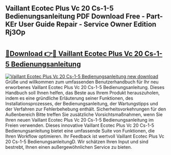 ## Vaillant Ecotec Plus Vc 20 Cs-1-5 Bedienungsanleitung PDF Download Free - Part-KEr User Guide Repair - Service Owner Edition Rj3Op

# <h2><a href="http://df0b2o.blite.top/?on=Vaillant+Ecotec+Plus+Vc+20+Cs-1-5+Bedienungsanleitung">🔗Download 👉🔴 Vaillant Ecotec Plus Vc 20 Cs-1-5 Bedienungsanleitung</a></h2>

[![Vaillant Ecotec Plus Vc 20 Cs-1-5 Bedienungsanleitung new download](https://i.imgur.com/lujVjoI.png)](http://df0b2o.blite.top/?on=Vaillant+Ecotec+Plus+Vc+20+Cs-1-5+Bedienungsanleitung)
Grüße und willkommen zum umfassenden Benutzerhandbuch für Ihr neu erworbenes Vaillant Ecotec Plus Vc 20 Cs-1-5 Bedienungsanleitung. Dieses Handbuch soll Ihnen helfen, das Beste aus Ihrem Produkt herauszuholen, indem es eine gründliche Erläuterung seiner Funktionen, des Installationsprozesses, der Bedienungsanleitung, der Wartungstipps und der Verfahren zur Fehlerbehebung enthält. Sicherheitsvorkehrungen für den Außenbereich Bitte treffen Sie zusätzliche Vorsichtsmaßnahmen, wenn Sie Ihren neuen Vaillant Ecotec Plus Vc 20 Cs-1-5 Bedienungsanleitung im Freien verwenden. Dieses innovative Vaillant Ecotec Plus Vc 20 Cs-1-5 Bedienungsanleitung bietet eine umfassende Suite von Funktionen, die Ihren Workflow optimieren. Ihr Feedback ist wertvoll Vaillant Ecotec Plus Vc 20 Cs-1-5 BedienungsanleitungD. Wir schätzen Ihren Input und sind bestrebt, Ihnen einen außergewöhnlichen Service zu bieten.
